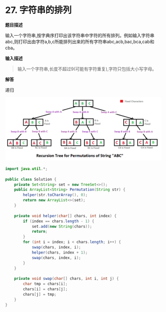 # 27. 字符串的排列

**题目描述**

输入一个字符串,按字典序打印出该字符串中字符的所有排列。例如输入字符串abc,则打印出由字符a,b,c所能排列出来的所有字符串abc,acb,bac,bca,cab和cba。

**输入描述**

> 输入一个字符串,长度不超过9(可能有字符重复),字符只包括大小写字母。

**解答**

递归

![Image(6)](_v_images/20190724084311317_7194.png)

```java
import java.util.*;

public class Solution {
    private Set<String> set = new TreeSet<>();
    public ArrayList<String> Permutation(String str) {
        helper(str.toCharArray(), 0);
        return new ArrayList<>(set);
    }

    private void helper(char[] chars, int index) {
        if (index == chars.length - 1) {
            set.add(new String(chars));
            return;
        }
        for (int i = index; i < chars.length; i++) {
            swap(chars, index, i);
            helper(chars, index + 1);
            swap(chars, index, i);
        }
    }

    private void swap(char[] chars, int i, int j) {
        char tmp = chars[i];
        chars[i] = chars[j];
        chars[j] = tmp;
    }
}
```